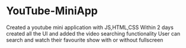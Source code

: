 # YouTube-MiniApp
Created a youtube mini application with JS,HTML,CSS
Within 2 days created all the UI and added the video searching functionality
User can search and watch their favourite show with or without fullscreen
